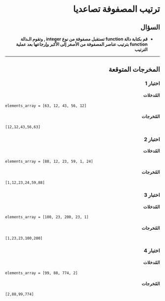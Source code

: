 # <div dir="rtl">ترتيب المصفوفة تصاعديا</div>

## <div dir="rtl">السؤال</div>

<ul dir="rtl">
<li>
<b>
قم بكتابة دالة function تستقبل مصفوفة من نوع integer , وتقوم الـدالة function بترتيب عناصر المصفوفة من الأصغر إلى الأكبر وإرجاعها بعد عملية الترتيب
</b>
</li>
</ul>

---

## <div dir="rtl">المخرجات المتوقعة</div>

### <div dir="rtl">اختبار 1</div>

#### <div dir="rtl">المُدخلات</div>

```text
elements_array = [63, 12, 43, 56, 12]
```

#### <div dir="rtl">المُخرجات</div>

```text
[12,12,43,56,63]
```

### <div dir="rtl">اختبار 2</div>

#### <div dir="rtl">المُدخلات</div>

```text
elements_array = [88, 12, 23, 59, 1, 24]
```

#### <div dir="rtl">المُخرجات</div>

```text
[1,12,23,24,59,88]
```

### <div dir="rtl">اختبار 3</div>

#### <div dir="rtl">المُدخلات</div>

```text
elements_array = [100, 23, 200, 23, 1]
```

#### <div dir="rtl">المُخرجات</div>

```text
[1,23,23,100,200]
```

### <div dir="rtl">اختبار 4</div>

#### <div dir="rtl">المُدخلات</div>

```text
elements_array = [99, 88, 774, 2]
```

#### <div dir="rtl">المُخرجات</div>

```text
[2,88,99,774]
```